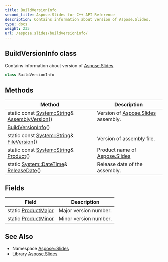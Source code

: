 ```yaml
---
title: BuildVersionInfo
second_title: Aspose.Slides for C++ API Reference
description: Contains information about version of Aspose.Slides.
type: docs
weight: 235
url: /aspose.slides/buildversioninfo/
---
```

## BuildVersionInfo class


Contains information about version of [Aspose.Slides](../).

```cpp
class BuildVersionInfo
```

## Methods

| Method | Description |
| --- | --- |
| static const [System::String](../../system/string/)\& [AssemblyVersion](./assemblyversion/)() | Version of [Aspose.Slides](../) assembly. |
|  [BuildVersionInfo](./buildversioninfo/)() |  |
| static const [System::String](../../system/string/)\& [FileVersion](./fileversion/)() | Version of assembly file. |
| static const [System::String](../../system/string/)\& [Product](./product/)() | Product name of [Aspose.Slides](../) |
| static [System::DateTime](../../system/datetime/)\& [ReleaseDate](./releasedate/)() | Release date of the assembly. |
## Fields

| Field | Description |
| --- | --- |
| static [ProductMajor](./productmajor/) | Major version number. |
| static [ProductMinor](./productminor/) | Minor version number. |
## See Also

* Namespace [Aspose::Slides](../)
* Library [Aspose.Slides](../../)
